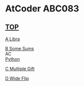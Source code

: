 # AtCoder ABC083  

## [TOP](https://atcoder.jp/contests/abc083)  

[A Libra](https://atcoder.jp/contests/abc083/tasks/abc083_a)   

[](https://atcoder.jp/contests/abc083/submissions/)  

[B Some Sums](https://atcoder.jp/contests/abc083/tasks/abc083_b)   
AC  
[Python](https://atcoder.jp/contests/abc083/submissions/15685710)  

[C Multiple Gift](https://atcoder.jp/contests/abc083/tasks/arc088_a)   

[](https://atcoder.jp/contests/abc083/submissions/)  

[D Wide Flip](https://atcoder.jp/contests/abc083/tasks/arc088_b)   

[](https://atcoder.jp/contests/abc083/submissions/)  

